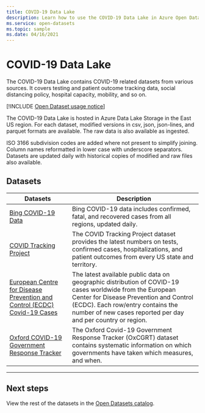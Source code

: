 ```yaml
---
title: COVID-19 Data Lake
description: Learn how to use the COVID-19 Data Lake in Azure Open Datasets.
ms.service: open-datasets
ms.topic: sample
ms.date: 04/16/2021
---
```


# COVID-19 Data Lake

The COVID-19 Data Lake contains COVID-19 related datasets from various sources. It covers testing and patient outcome tracking data, social distancing policy, hospital capacity, mobility, and so on.

[!INCLUDE [Open Dataset usage notice](../../includes/open-datasets-usage-note.md)]

The COVID-19 Data Lake is hosted in Azure Data Lake Storage in the East US region. For each dataset, modified versions in csv, json, json-lines, and parquet formats are available. The raw data is also available as ingested.

ISO 3166 subdivision codes are added where not present to simplify joining. Column names reformatted in lower case with underscore separators. Datasets are updated daily with historical copies of modified and raw files also available.

## Datasets

| Datasets                                                                 | Description                                                                                                                                                                                                                                             |
|--------------------------------------------------------------------------|---------------------------------------------------------------------------------------------------------------------------------------------------------------------------------------------------------------------------------------------------------|
| [Bing COVID-19 Data](dataset-bing-covid-19.md)                                                       | Bing COVID-19 data includes confirmed, fatal, and recovered cases from all regions, updated daily.                                                                                                                                                      |
| [COVID Tracking Project](dataset-covid-tracking.md)                                                | The COVID Tracking Project dataset provides the latest numbers on tests, confirmed cases, hospitalizations, and patient outcomes from every US state and territory.                                                                                     |
| [European Centre for Disease Prevention and Control (ECDC) Covid-19 Cases](dataset-ecdc-covid-cases.md) | The latest available public data on geographic distribution of COVID-19 cases worldwide from the European Center for Disease Prevention and Control (ECDC). Each row/entry contains the number of new cases reported per day and per country or region. |
| [Oxford COVID-19 Government Response Tracker](dataset-oxford-covid-government-response-tracker.md)                              | The Oxford Covid-19 Government Response Tracker (OxCGRT) dataset contains systematic information on which governments have taken which measures, and when.                                                                                              |

---

## Next steps

View the rest of the datasets in the [Open Datasets catalog](dataset-catalog.md).